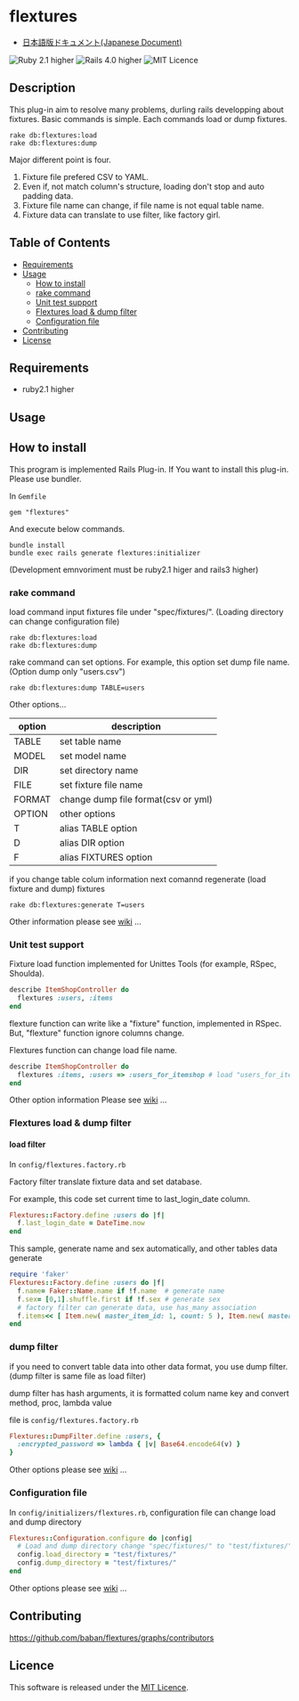 # flextures

* [日本語版ドキュメント(Japanese Document)](https://github.com/baban/flextures/blob/master/README.ja.md)

![Ruby 2.1 higher](https://img.shields.io/badge/ruby-v2.1-red.svg)
![Rails 4.0 higher](https://img.shields.io/badge/rails-v4.0-red.svg)
![MIT Licence](https://img.shields.io/badge/licence-MIT-blue.svg)

## Description

This plug-in aim to resolve many problems, durling rails developping about fixtures.
Basic commands is simple.
Each commands load or dump fixtures.

```
rake db:flextures:load
rake db:flextures:dump
```

Major different point is four.

1. Fixture file prefered CSV to YAML.
2. Even if, not match column's structure, loading don't stop and auto padding data.
3. Fixture file name can change, if file name is not equal table name.
4. Fixture data can translate to use filter, like factory girl.

## Table of Contents

* [Requirements](#requirements)
* [Usage](#usage)
  * [How to install](#how_to_install)
  * [rake command](#commandline_support)
  * [Unit test support](#unittest_support)
  * [Flextures load & dump filter](#flextures_filter)
  * [Configuration file](#configuration)
* [Contributing](#contributing)
* [License](#licence)

<a name="requirements"></a>
## Requirements

* ruby2.1 higher

<a name="usage"></a>
## Usage

<a name="how_to_install"></a>
## How to install

This program is implemented Rails Plug-in.
If You want to install this plug-in.
Please use bundler.

In `Gemfile`

```
gem "flextures"
```

And execute below commands.

```
bundle install
bundle exec rails generate flextures:initializer
```

(Development emnvoriment must be ruby2.1 higer and rails3 higher)

<a name="commandline_support"></a>
### rake command

load command input fixtures file under "spec/fixtures/".
(Loading directory can change configuration file)

```
rake db:flextures:load
rake db:flextures:dump
```

rake command can set options.
For example, this option set dump file name.
(Option dump only "users.csv")

```
rake db:flextures:dump TABLE=users
```

Other options...

| option | description                         |
---------|--------------------------------------
| TABLE  | set table name                      |
| MODEL  | set model name                      |
| DIR    | set directory name                  |
| FILE   | set fixture file name               |
| FORMAT | change dump file format(csv or yml) |
| OPTION | other options                       |
| T      | alias TABLE option                  |
| D      | alias DIR option                    |
| F      | alias FIXTURES option               |

if you change table colum information
next comannd regenerate (load fixture and dump) fixtures

```
rake db:flextures:generate T=users
```

Other information please see [wiki](https://github.com/baban/flextures/wiki/Rake-command-option) ...

<a name="unittest_support"></a>
### Unit test support

Fixture load function implemented for Unittes Tools (for example, RSpec, Shoulda).

```ruby
describe ItemShopController do
  flextures :users, :items
end
```

flexture function can write like a "fixture" function, implemented in RSpec.
But, "flexture" function ignore columns change.

Flextures function can change load file name.

```ruby
describe ItemShopController do
  flextures :items, :users => :users_for_itemshop # load "users_for_itemshop.csv"
end
```

Other option information
Please see [wiki](https://github.com/baban/flextures/wiki/Unittestsupport) ...

<a name="flextures_filter"></a>
### Flextures load & dump filter

#### load filter

In `config/flextures.factory.rb`

Factory filter translate fixture data and set database.

For example, this code set current time to last_login_date column.

```ruby
Flextures::Factory.define :users do |f|
  f.last_login_date = DateTime.now
end
 ```

This sample, generate name and sex automatically, and other tables data generate

```ruby
require 'faker'
Flextures::Factory.define :users do |f|
  f.name= Faker::Name.name if !f.name  # gemerate name
  f.sex= [0,1].shuffle.first if !f.sex # generate sex
  # factory filter can generate data, use has_many association
  f.items<< [ Item.new( master_item_id: 1, count: 5 ), Item.new( master_item_id: 2, count: 3 ) ]
end
```

### dump filter

if you need to convert table data into other data format, you use dump filter.
(dump filter is same file as load filter)

dump filter has hash arguments, it is formatted colum name key and convert method, proc, lambda value

file is `config/flextures.factory.rb`

```ruby
Flextures::DumpFilter.define :users, {
  :encrypted_password => lambda { |v| Base64.encode64(v) }
}
 ```

Other options please see [wiki](https://github.com/baban/flextures/wiki/Factoryfilter) ...

<a name="configuration"></a>
### Configuration file

In `config/initializers/flextures.rb`, configuration file can change load and dump directory

```ruby
Flextures::Configuration.configure do |config|
  # Load and dump directory change "spec/fixtures/" to "test/fixtures/"
  config.load_directory = "test/fixtures/"
  config.dump_directory = "test/fixtures/"
end
```

Other options please see [wiki](https://github.com/baban/flextures/wiki/Configuration-file) ...

<a name="contributing"></a>
## Contributing

https://github.com/baban/flextures/graphs/contributors

<a name="licence"></a>
## Licence

This software is released under the [MIT Licence](http://www.opensource.org/licenses/MIT).
